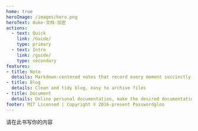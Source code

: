 ```yaml
---
home: true
heroImage: /images/hero.png
heroText: duke-文档-加密
actions:
  - text: Quick
    link: /Guide/
    type: primary
  - text: Intro
    link: /guide/
    type: secondary
features:
- title: Note
  details: Markdown-centered notes that record every moment succinctly and efficiently
- title: Blog
  details: Clean and tidy blog, easy to archive files
- title: Document
  details: Online personal documentation, make the desired documentation
footer: MIT Licensed | Copyright © 2016-present Passwordgloo
---
```

请在此书写你的内容

